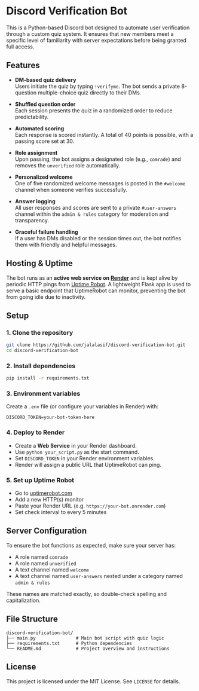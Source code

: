 # Discord Verification Bot

This is a Python-based Discord bot designed to automate user verification through a custom quiz system. It ensures that new members meet a specific level of familiarity with server expectations before being granted full access.

## Features

- **DM-based quiz delivery**  
  Users initiate the quiz by typing `!verifyme`. The bot sends a private 8-question multiple-choice quiz directly to their DMs.

- **Shuffled question order**  
  Each session presents the quiz in a randomized order to reduce predictability.

- **Automated scoring**  
  Each response is scored instantly. A total of 40 points is possible, with a passing score set at 30.

- **Role assignment**  
  Upon passing, the bot assigns a designated role (e.g., `comrade`) and removes the `unverified` role automatically.

- **Personalized welcome**  
  One of five randomized welcome messages is posted in the `#welcome` channel when someone verifies successfully.

- **Answer logging**  
  All user responses and scores are sent to a private `#user-answers` channel within the `admin & rules` category for moderation and transparency.

- **Graceful failure handling**  
  If a user has DMs disabled or the session times out, the bot notifies them with friendly and helpful messages.

## Hosting & Uptime

The bot runs as an **active web service on [Render](https://render.com)** and is kept alive by periodic HTTP pings from [Uptime Robot](https://uptimerobot.com). A lightweight Flask app is used to serve a basic endpoint that UptimeRobot can monitor, preventing the bot from going idle due to inactivity.

## Setup

### 1. Clone the repository

```bash
git clone https://github.com/jalalasif/discord-verification-bot.git
cd discord-verification-bot
```

### 2. Install dependencies

```bash
pip install -r requirements.txt
```

### 3. Environment variables

Create a `.env` file (or configure your variables in Render) with:

```
DISCORD_TOKEN=your-bot-token-here
```

### 4. Deploy to Render

- Create a **Web Service** in your Render dashboard.
- Use `python your_script.py` as the start command.
- Set `DISCORD_TOKEN` in your Render environment variables.
- Render will assign a public URL that UptimeRobot can ping.

### 5. Set up Uptime Robot

- Go to [uptimerobot.com](https://uptimerobot.com)
- Add a new HTTP(s) monitor
- Paste your Render URL (e.g. `https://your-bot.onrender.com`)
- Set check interval to every 5 minutes

## Server Configuration

To ensure the bot functions as expected, make sure your server has:

- A role named `comrade`
- A role named `unverified`
- A text channel named `welcome`
- A text channel named `user-answers` nested under a category named `admin & rules`

These names are matched exactly, so double-check spelling and capitalization.

## File Structure

```
discord-verification-bot/
├── main.py               # Main bot script with quiz logic
├── requirements.txt      # Python dependencies
└── README.md             # Project overview and instructions
```

## License

This project is licensed under the MIT License. See `LICENSE` for details.
